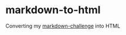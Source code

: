 # markdown-to-html
Converting my [markdown-challenge](https://github.com/clamaha/markdown-challenge) into HTML
